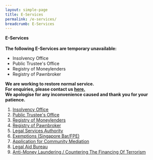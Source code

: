 ```yaml
---
layout: simple-page
title: E-Services 
permalink: /e-services/
breadcrumb: E-Services 
---
```


**E-Services** <br><br>
**The following E-Services are temporary unavailable: <br>**
* Insolvency Office
* Public Trustee's Office
* Registry of Moneylenders
* Registry of Pawnbroker

**We are working to restore normal service. <br>
For enquiries, please contact us [here.](https://eservices.mlaw.gov.sg/enquiry/)<br>
We apologise for any inconvenience caused and thank you for your patience.<br>**

1. [Insolvency Office](https://eservices.mlaw.gov.sg/io/)
2. [Public Trustee's Office](https://eservices.mlaw.gov.sg/pto/welcome.xhtml)
3. [Registry of Moneylenders](https://eservices.mlaw.gov.sg/rom/)
4. [Registry of Pawnbroker](https://eservices.mlaw.gov.sg/rop/)
5. [Legal Services Authority](https://eservices.mlaw.gov.sg/lsra/lsra-home)
6. [Exemptions (Singapore Bar/FPE)](https://eservices.mlaw.gov.sg/li/ems/application/exemption.aspx) 
7. [Application for Community Mediation](https://cmc.mlaw.gov.sg/e-services/log-into-mediators-portal/)
8. [Legal Aid Bureau](https://eservices.mlaw.gov.sg/labesvc/)
9. [Anti-Money Laundering / Countering The Financing Of Terrorism](https://acd.mlaw.gov.sg)
